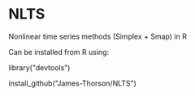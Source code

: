 NLTS
====

Nonlinear time series methods (Simplex + Smap) in R

Can be installed from R using:

library("devtools")

install_github("James-Thorson/NLTS")

